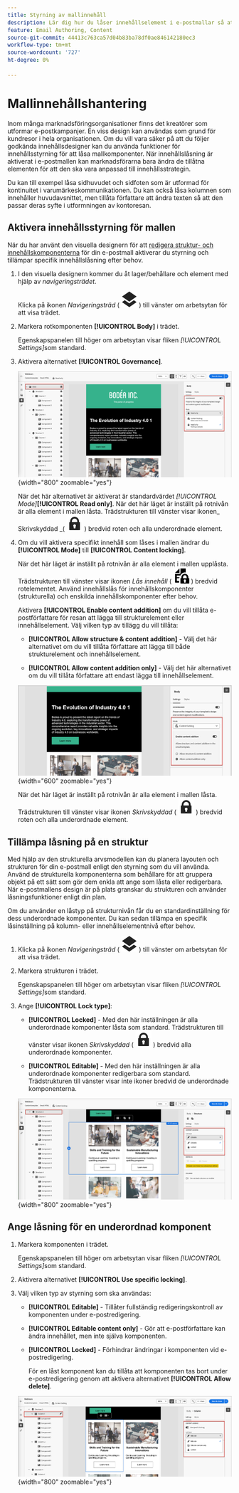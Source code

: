 ```yaml
---
title: Styrning av mallinnehåll
description: Lär dig hur du låser innehållselement i e-postmallar så att du kan styra hur de kan ändras för användning på kontoresor.
feature: Email Authoring, Content
source-git-commit: 44413c763ca57d04b83ba78df0ae846142180ec3
workflow-type: tm+mt
source-wordcount: '727'
ht-degree: 0%

---
```


# Mallinnehållshantering

Inom många marknadsföringsorganisationer finns det kreatörer som utformar e-postkampanjer. En viss design kan användas som grund för kundresor i hela organisationen. Om du vill vara säker på att du följer godkända innehållsdesigner kan du använda funktioner för innehållsstyrning för att låsa mallkomponenter. När innehållslåsning är aktiverat i e-postmallen kan marknadsförarna bara ändra de tillåtna elementen för att den ska vara anpassad till innehållsstrategin.

Du kan till exempel låsa sidhuvudet och sidfoten som är utformad för kontinuitet i varumärkeskommunikationen. Du kan också låsa kolumnen som innehåller huvudavsnittet, men tillåta författare att ändra texten så att den passar deras syfte i utformningen av kontoresan.

## Aktivera innehållsstyrning för mallen

När du har använt den visuella designern för att [redigera struktur- och innehållskomponenterna](./email-template-authoring.md) för din e-postmall aktiverar du styrning och tillämpar specifik innehållslåsning efter behov.

1. I den visuella designern kommer du åt lager/behållare och element med hjälp av _navigeringsträdet_.

   Klicka på ikonen _Navigeringsträd_ ( ![länkikon](../assets/do-not-localize/icon-navigation-tree.svg) ) till vänster om arbetsytan för att visa trädet.

1. Markera rotkomponenten **[!UICONTROL Body]** i trädet.

   Egenskapspanelen till höger om arbetsytan visar fliken _[!UICONTROL Settings]_&#x200B;som standard.

1. Aktivera alternativet **[!UICONTROL Governance]**.

   ![Aktivera styrning för en e-postmall](./assets/governance-template-enable.png){width="800" zoomable="yes"}

   När det här alternativet är aktiverat är standardvärdet _[!UICONTROL Mode]_&#x200B;**[!UICONTROL Read only]**. När det här läget är inställt på rotnivån är alla element i mallen låsta. Trädstrukturen till vänster visar ikonen_ Skrivskyddad _( ![Skrivskyddad ikon](../assets/do-not-localize/icon-tree-lock.svg) ) bredvid roten och alla underordnade element.

1. Om du vill aktivera specifikt innehåll som låses i mallen ändrar du **[!UICONTROL Mode]** till **[!UICONTROL Content locking]**.

   När det här läget är inställt på rotnivån är alla element i mallen upplåsta. Trädstrukturen till vänster visar ikonen _Lås innehåll_ ( ![Ikonen Lås innehåll](../assets/do-not-localize/icon-tree-content-lock.svg) ) bredvid rotelementet. Använd innehållslås för innehållskomponenter (strukturella) och enskilda innehållskomponenter efter behov.

   Aktivera **[!UICONTROL Enable content addition]** om du vill tillåta e-postförfattare för resan att lägga till strukturelement eller innehållselement. Välj vilken typ av tillägg du vill tillåta:

   * **[!UICONTROL Allow structure & content addition]** - Välj det här alternativet om du vill tillåta författare att lägga till både strukturelement och innehållselement.

   * **[!UICONTROL Allow content addition only]** - Välj det här alternativet om du vill tillåta författare att endast lägga till innehållselement.

   ![Aktivera innehållstillägg](./assets/governance-template-content-additions.png){width="600" zoomable="yes"}

   När det här läget är inställt på rotnivån är alla element i mallen låsta. Trädstrukturen till vänster visar ikonen _Skrivskyddad_ ( ![Skrivskyddad ikon](../assets/do-not-localize/icon-tree-lock.svg) ) bredvid roten och alla underordnade element.
<!-- 

   
- ![Link icon](../assets/do-not-localize/icon-navigation-tree.svg)
- ![Read only icon](../assets/do-not-localize/icon-tree-lock.svg)
- ![Content edit icon](../assets/do-not-localize/icon-tree-content-lock.svg)
- ![Content edit icon](../assets/do-not-localize/icon-tree-edit-text.svg)
- ![Edit element](../assets/do-not-localize/icon-edit.svg) -->

## Tillämpa låsning på en struktur

Med hjälp av den strukturella arvsmodellen kan du planera layouten och strukturen för din e-postmall enligt den styrning som du vill använda. Använd de strukturella komponenterna som behållare för att gruppera objekt på ett sätt som gör dem enkla att ange som låsta eller redigerbara. När e-postmallens design är på plats granskar du strukturen och använder låsningsfunktioner enligt din plan.

Om du använder en låstyp på strukturnivån får du en standardinställning för dess underordnade komponenter. Du kan sedan tillämpa en specifik låsinställning på kolumn- eller innehållselementnivå efter behov.

1. Klicka på ikonen _Navigeringsträd_ ( ![länkikon](../assets/do-not-localize/icon-navigation-tree.svg) ) till vänster om arbetsytan för att visa trädet.

1. Markera strukturen i trädet.

   Egenskapspanelen till höger om arbetsytan visar fliken _[!UICONTROL Settings]_&#x200B;som standard.

1. Ange **[!UICONTROL Lock type]**:

   * **[!UICONTROL Locked]** - Med den här inställningen är alla underordnade komponenter låsta som standard. Trädstrukturen till vänster visar ikonen _Skrivskyddad_ ( ![Skrivskyddad ikon](../assets/do-not-localize/icon-tree-lock.svg) ) bredvid alla underordnade komponenter.

   * **[!UICONTROL Editable]** - Med den här inställningen är alla underordnade komponenter redigerbara som standard. Trädstrukturen till vänster visar inte ikoner bredvid de underordnade komponenterna.

   ![Använda innehållslås för en strukturell komponent](./assets/governance-template-structure-locking.png){width="800" zoomable="yes"}

## Ange låsning för en underordnad komponent

1. Markera komponenten i trädet.

   Egenskapspanelen till höger om arbetsytan visar fliken _[!UICONTROL Settings]_&#x200B;som standard.

1. Aktivera alternativet **[!UICONTROL Use specific locking]**.

1. Välj vilken typ av styrning som ska användas:

   * **[!UICONTROL Editable]** - Tillåter fullständig redigeringskontroll av komponenten under e-postredigering.
   * **[!UICONTROL Editable content only]** - Gör att e-postförfattare kan ändra innehållet, men inte själva komponenten.
   * **[!UICONTROL Locked]** - Förhindrar ändringar i komponenten vid e-postredigering.

     För en låst komponent kan du tillåta att komponenten tas bort under e-postredigering genom att aktivera alternativet **[!UICONTROL Allow delete]**.

   ![Tillämpa innehållslåsning på en underordnad komponent](./assets/governance-template-component-locking.png){width="800" zoomable="yes"}

